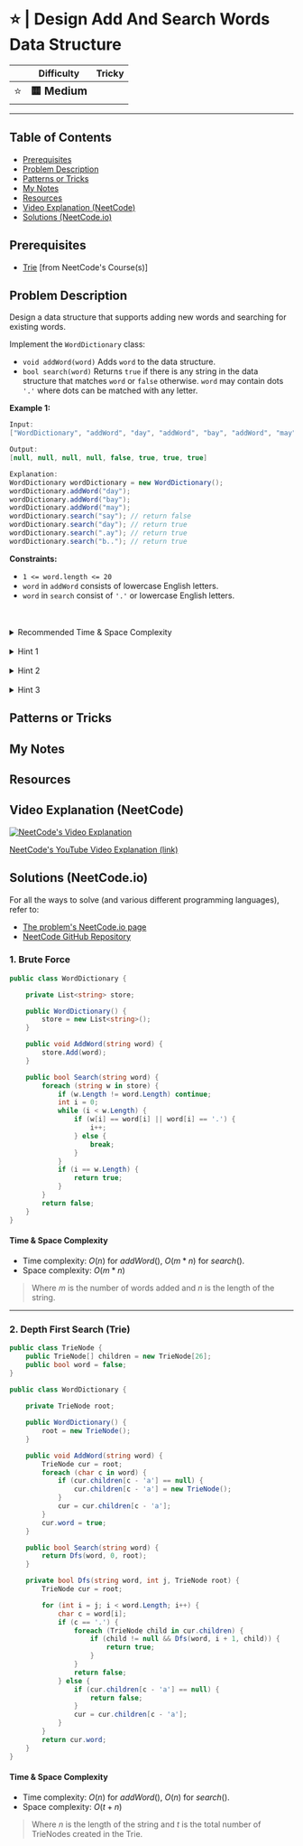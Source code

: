 # ⭐ | Design Add And Search Words Data Structure

|   | Difficulty | Tricky |
|---|------------|--------|
| <big>⭐<big> | <big>**🟨 Medium**</big> | <big></big> |


---

## Table of Contents

- [Prerequisites](#prerequisites)
- [Problem Description](#problem-description)
- [Patterns or Tricks](#patterns-or-tricks)
- [My Notes](#my-notes)
- [Resources](#resources)
- [Video Explanation (NeetCode)](#video-explanation-neetcode)
- [Solutions (NeetCode.io)](#solutions-neetcodeio)
    


## Prerequisites
- [Trie](https://neetcode.io/courses/advanced-algorithms/6) [from NeetCode's Course(s)]


## Problem Description
Design a data structure that supports adding new words and searching for existing words.

Implement the `WordDictionary` class:

* `void addWord(word)` Adds `word` to the data structure.
* `bool search(word)` Returns `true` if there is any string in the data structure that matches `word` or `false` otherwise. `word` may contain dots `'.'` where dots can be matched with any letter.

**Example 1:**

```java
Input:
["WordDictionary", "addWord", "day", "addWord", "bay", "addWord", "may", "search", "say", "search", "day", "search", ".ay", "search", "b.."]

Output:
[null, null, null, null, false, true, true, true]

Explanation:
WordDictionary wordDictionary = new WordDictionary();
wordDictionary.addWord("day");
wordDictionary.addWord("bay");
wordDictionary.addWord("may");
wordDictionary.search("say"); // return false
wordDictionary.search("day"); // return true
wordDictionary.search(".ay"); // return true
wordDictionary.search("b.."); // return true
```

**Constraints:**
* `1 <= word.length <= 20`
* `word` in `addWord` consists of lowercase English letters.
* `word` in `search` consist of `'.'` or lowercase English letters.

<br>
<br>
<details class="hint-accordion">  
    <summary>Recommended Time & Space Complexity</summary>
    <p>
    You should aim for a solution with <code>O(n)</code> time for each function call and <code>O(t + n)</code> space, where <code>n</code> is the length of the string and <code>t</code> is the total number of nodes created in the Trie.
    </p>
</details>

<br>
<details class="hint-accordion">  
    <summary>Hint 1</summary>
    <p>
    A brute force solution would be to store each added word in a list and search linearly through the list for a word every time. This would be an <code>O(m * n)</code> solution, where <code>m</code> is the size of the list and <code>n</code> is the length of the string. Can you think of a better way? Maybe there is a tree-like data structure.
    </p>
</details>

<br>
<details class="hint-accordion">  
    <summary>Hint 2</summary>
    <p>
    We can use a Trie to implement adding and searching for words efficiently. Adding a word follows the standard Trie insertion process. However, when searching for a word containing <code>'.'</code>, which can match any character, we need a different approach. Instead of directly matching, we consider all possible characters at the position of <code>'.'</code> and recursively check the rest of the word for each possibility. How would you implement it?
    </p>
</details>

<br>
<details class="hint-accordion">  
    <summary>Hint 3</summary>
    <p>
    We traverse the word with index <code>i</code>, starting at the root of the Trie. For normal characters, we search as usual. When encountering a dot (<code>'.'</code>), we try all possible characters by recursively extending the search in each direction. If any path leads to a valid word, we return <code>true</code>; otherwise, we return <code>false</code>. Although we try all paths for a dot, the time complexity is still <code>O(n)</code> because there are at most two dots (<code>'.'</code>) in the word, making the complexity <code>O((26^2) * n)</code>.
    </p>
</details>

## Patterns or Tricks
<!-- This section is for any patterns or tricks noticed/spotted when solving the question which we can use as an indication of using the same approach(es) used here when facing another problems somewhat like this. -->

## My Notes


## Resources


## Video Explanation (NeetCode)
[![NeetCode's Video Explanation](https://img.youtube.com/vi/BTf05gs_8iU/0.jpg)](https://www.youtube.com/watch?v=BTf05gs_8iU)

[NeetCode's YouTube Video Explanation (link)](https://www.youtube.com/watch?v=BTf05gs_8iU)


## Solutions (NeetCode.io)
For all the ways to solve (and various different programming languages), refer to:
- [The problem's NeetCode.io page](https://neetcode.io/problems/design-word-search-data-structure)
- [NeetCode GitHub Repository](https://github.com/neetcode-gh/leetcode)

### 1. Brute Force






```csharp
public class WordDictionary {

    private List<string> store;

    public WordDictionary() {
        store = new List<string>();
    }

    public void AddWord(string word) {
        store.Add(word);
    }

    public bool Search(string word) {
        foreach (string w in store) {
            if (w.Length != word.Length) continue;
            int i = 0;
            while (i < w.Length) {
                if (w[i] == word[i] || word[i] == '.') {
                    i++;
                } else {
                    break;
                }
            }
            if (i == w.Length) {
                return true;
            }
        }
        return false;
    }
}
```




#### Time & Space Complexity

* Time complexity: $O(n)$ for $addWord()$, $O(m * n)$ for $search()$.
* Space complexity: $O(m * n)$

> Where $m$ is the number of words added and $n$ is the length of the string.

---

### 2. Depth First Search (Trie)






```csharp
public class TrieNode {
    public TrieNode[] children = new TrieNode[26];
    public bool word = false;
}

public class WordDictionary {
    
    private TrieNode root;

    public WordDictionary() {
        root = new TrieNode();
    }

    public void AddWord(string word) {
        TrieNode cur = root;
        foreach (char c in word) {
            if (cur.children[c - 'a'] == null) {
                cur.children[c - 'a'] = new TrieNode();
            }
            cur = cur.children[c - 'a'];
        }
        cur.word = true;
    }

    public bool Search(string word) {
        return Dfs(word, 0, root);
    }

    private bool Dfs(string word, int j, TrieNode root) {
        TrieNode cur = root;

        for (int i = j; i < word.Length; i++) {
            char c = word[i];
            if (c == '.') {
                foreach (TrieNode child in cur.children) {
                    if (child != null && Dfs(word, i + 1, child)) {
                        return true;
                    }
                }
                return false;
            } else {
                if (cur.children[c - 'a'] == null) {
                    return false;
                }
                cur = cur.children[c - 'a'];
            }
        }
        return cur.word;
    }
}
```




#### Time & Space Complexity

* Time complexity: $O(n)$ for $addWord()$, $O(n)$ for $search()$.
* Space complexity: $O(t + n)$

> Where $n$ is the length of the string and $t$ is the total number of TrieNodes created in the Trie.
